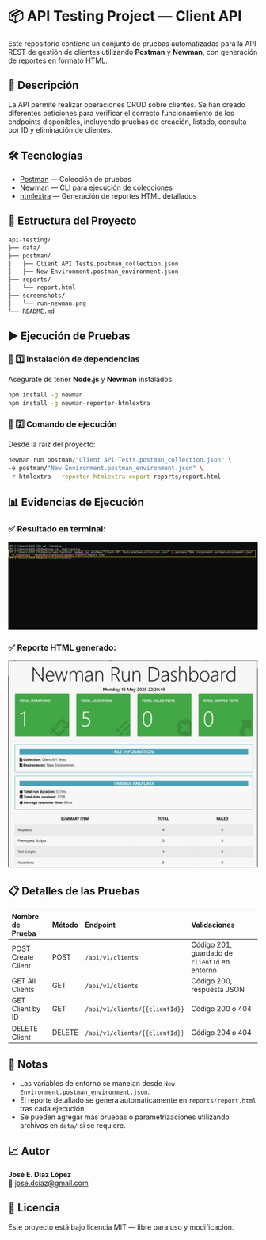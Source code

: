 # 📦 API Testing Project — Client API

Este repositorio contiene un conjunto de pruebas automatizadas para la API REST de gestión de clientes utilizando **Postman** y **Newman**, con generación de reportes en formato HTML.

## 📑 Descripción

La API permite realizar operaciones CRUD sobre clientes. Se han creado diferentes peticiones para verificar el correcto funcionamiento de los endpoints disponibles, incluyendo pruebas de creación, listado, consulta por ID y eliminación de clientes.

## 🛠️ Tecnologías

- [Postman](https://www.postman.com/) — Colección de pruebas
- [Newman](https://github.com/postmanlabs/newman) — CLI para ejecución de colecciones
- [htmlextra](https://www.npmjs.com/package/newman-reporter-htmlextra) — Generación de reportes HTML detallados

## 📂 Estructura del Proyecto

```
api-testing/
├── data/                     
├── postman/
│   ├── Client API Tests.postman_collection.json    
│   ├── New Environment.postman_environment.json    
├── reports/
│   └── report.html            
├── screenshots/
│   └── run-newman.png         
└── README.md                  
```

## ▶️ Ejecución de Pruebas

### 📌 1️⃣ Instalación de dependencias

Asegúrate de tener **Node.js** y **Newman** instalados:

```bash
npm install -g newman
npm install -g newman-reporter-htmlextra
```

### 📌 2️⃣ Comando de ejecución

Desde la raíz del proyecto:

```bash
newman run postman/"Client API Tests.postman_collection.json" \
-e postman/"New Environment.postman_environment.json" \
-r htmlextra --reporter-htmlextra-export reports/report.html
```

## 📊 Evidencias de Ejecución

### ✅ Resultado en terminal:

![Ejecución en terminal](screenshots/run-newman.jpg)

### ✅ Reporte HTML generado:

![Reporte HTML](screenshots/report-html.jpg)

## 📋 Detalles de las Pruebas

| Nombre de Prueba    | Método | Endpoint                        | Validaciones                                  |
|:-------------------|:--------|:--------------------------------|:----------------------------------------------|
| POST Create Client  | POST   | `/api/v1/clients`               | Código 201, guardado de `clientId` en entorno |
| GET All Clients     | GET    | `/api/v1/clients`               | Código 200, respuesta JSON                    |
| GET Client by ID    | GET    | `/api/v1/clients/{{clientId}}`  | Código 200 o 404                              |
| DELETE Client       | DELETE | `/api/v1/clients/{{clientId}}`  | Código 204 o 404                              |

## 📌 Notas

- Las variables de entorno se manejan desde `New Environment.postman_environment.json`.
- El reporte detallado se genera automáticamente en `reports/report.html` tras cada ejecución.
- Se pueden agregar más pruebas o parametrizaciones utilizando archivos en `data/` si se requiere.

## 📈 Autor

**José E. Díaz López**  
📧 jose.dciaz@gmail.com  

## 📖 Licencia

Este proyecto está bajo licencia MIT — libre para uso y modificación.
